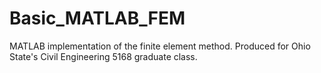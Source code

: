 # Basic_MATLAB_FEM
MATLAB implementation of the finite element method. Produced for Ohio State's Civil Engineering 5168 graduate class.
